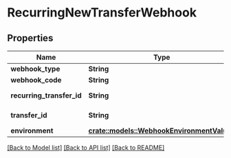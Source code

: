 # RecurringNewTransferWebhook

## Properties

Name | Type | Description | Notes
------------ | ------------- | ------------- | -------------
**webhook_type** | **String** | `TRANSFER` | 
**webhook_code** | **String** | `RECURRING_NEW_TRANSFER` | 
**recurring_transfer_id** | **String** | Plaid’s unique identifier for a recurring transfer. | 
**transfer_id** | **String** | Plaid’s unique identifier for a transfer. | 
**environment** | [**crate::models::WebhookEnvironmentValues**](WebhookEnvironmentValues.md) |  | 

[[Back to Model list]](../README.md#documentation-for-models) [[Back to API list]](../README.md#documentation-for-api-endpoints) [[Back to README]](../README.md)


